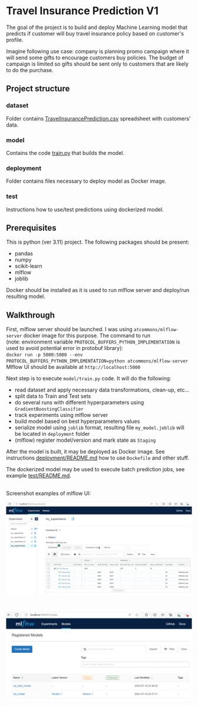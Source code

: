 # Travel Insurance Prediction V1

The goal of the project is to build and deploy Machine Learning model that predicts if customer will buy travel insurance policy based on customer's profile. 

Imagine following use case: company is planning promo campaign where it will send some gifts to encourage customers buy policies. 
The budget of campaign is limited so gifts should be sent only to customers that are likely to do the purchase.

## Project structure

### dataset
Folder contains [TravelInsurancePrediction.csv](dataset/TravelInsurancePrediction.csv) spreadsheet with customers' data.

### model
Contains the code [train.py](model/train.py) that builds the model.

### deployment
Folder contains files necessary to deploy model as Docker image.

### test
Instructions how to use/test predictions using dockerized model. 


## Prerequisites

This is python (ver 3.11) project. The following packages should be present:
- pandas
- numpy
- scikit-learn
- mlflow
- joblib

Docker should be installed as it is used to run mlflow server and deploy/run resulting model.  


## Walkthrough

First, mlflow server should be launched. I was using `atcommons/mlflow-server` docker image for this purpose. The command to run  
(note: environment variable `PROTOCOL_BUFFERS_PYTHON_IMPLEMENTATION` is used to avoid potential error in protobuf library):  
`docker run -p 5000:5000 --env PROTOCOL_BUFFERS_PYTHON_IMPLEMENTATION=python atcommons/mlflow-server`  
Mlflow UI should be available at `http://localhost:5000`

Next step is to execute `model/train.py` code. It will do the following:
- read dataset and apply necessary data transformations, clean-up, etc...
- split data to Train and Test sets
- do several runs with different hyperparameters using `GradientBoostingClassifier`
- track experiments using mlflow server
- build model based on best hyperparameters values
- serialize model using `joblib` format, resulting file `my_model.joblib` will be located in `deployment` folder
- (mlflow) register model/version and mark state as `Staging`

After the model is built, it may be deployed as Docker image. See instructions [deployment/README.md](deployment/README.md) how to use `Dockefile` and other stuff.

The dockerized model may be used to execute batch prediction jobs, see example [test/README.md](test/README.md).

&nbsp;  
Screenshot examples of mlflow UI:  

![mlflow_001.png](screenshots%2Fmlflow_001.png)   

&nbsp;    

![mlflow_002.png](screenshots%2Fmlflow_002.png)
